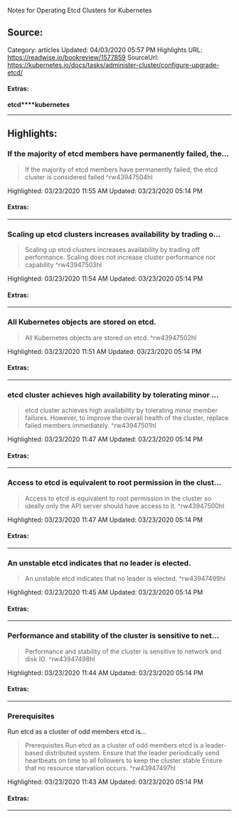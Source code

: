 Notes for Operating Etcd Clusters for Kubernetes

## Source:
Category: articles
Updated: 04/03/2020 05:57 PM
Highlights URL: https://readwise.io/bookreview/1577859
SourceUrl: https://kubernetes.io/docs/tasks/administer-cluster/configure-upgrade-etcd/


#### Extras:
**etcd****kubernetes**



 
-----
 ## Highlights:

### If the majority of etcd members have permanently failed, the...
>If the majority of etcd members have permanently failed, the etcd cluster is considered failed ^rw43947504hl


Highlighted: 03/23/2020 11:55 AM
Updated: 03/23/2020 05:14 PM


#### Extras:





------

### Scaling up etcd clusters increases availability by trading o...
>Scaling up etcd clusters increases availability by trading off performance. Scaling does not increase cluster performance nor capability ^rw43947503hl


Highlighted: 03/23/2020 11:54 AM
Updated: 03/23/2020 05:14 PM


#### Extras:





------

### All Kubernetes objects are stored on etcd.
>All Kubernetes objects are stored on etcd. ^rw43947502hl


Highlighted: 03/23/2020 11:51 AM
Updated: 03/23/2020 05:14 PM


#### Extras:





------

### etcd cluster achieves high availability by tolerating minor ...
>etcd cluster achieves high availability by tolerating minor member failures. However, to improve the overall health of the cluster, replace failed members immediately. ^rw43947501hl


Highlighted: 03/23/2020 11:47 AM
Updated: 03/23/2020 05:14 PM


#### Extras:





------

### Access to etcd is equivalent to root permission in the clust...
>Access to etcd is equivalent to root permission in the cluster so ideally only the API server should have access to it. ^rw43947500hl


Highlighted: 03/23/2020 11:47 AM
Updated: 03/23/2020 05:14 PM


#### Extras:





------

### An unstable etcd indicates that no leader is elected.
>An unstable etcd indicates that no leader is elected. ^rw43947499hl


Highlighted: 03/23/2020 11:45 AM
Updated: 03/23/2020 05:14 PM


#### Extras:





------

### Performance and stability of the cluster is sensitive to net...
>Performance and stability of the cluster is sensitive to network and disk IO. ^rw43947498hl


Highlighted: 03/23/2020 11:44 AM
Updated: 03/23/2020 05:14 PM


#### Extras:





------

### Prerequisites
Run etcd as a cluster of odd members etcd is...
>Prerequisites
Run etcd as a cluster of odd members
>etcd is a leader-based distributed system. Ensure that the leader periodically send heartbeats on time to all followers to keep the cluster stable
>Ensure that no resource starvation occurs. ^rw43947497hl


Highlighted: 03/23/2020 11:43 AM
Updated: 03/23/2020 05:14 PM


#### Extras:





------

